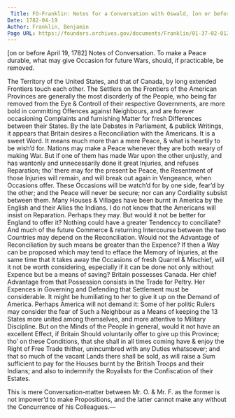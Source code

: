 ```yaml
---
 Title: FO-Franklin: Notes for a Conversation with Oswald, [on or before 19 April 1782]
Date: 1782-04-19
Author: Franklin, Benjamin
Page URL: https://founders.archives.gov/documents/Franklin/01-37-02-0121
---
```



  [on or before April 19, 1782]
  Notes of Conversation.
To make a Peace durable, what may give Occasion for future Wars, should, if practicable, be removed.

The Territory of the United States, and that of Canada, by long extended Frontiers touch each other.
The Settlers on the Frontiers of the American Provinces are generally the most disorderly of the People, who being far removed from the Eye & Controll of their respective Governments, are more bold in committing Offences against Neighbours, and are forever occasioning Complaints and furnishing Matter for fresh Differences between their States.
By the late Debates in Parliament, & publick Writings, it appears that Britain desires a Reconciliation with the Americans. It is a sweet Word. It means much more than a mere Peace, & what is heartily to be wish’d for. Nations may make a Peace whenever they are both weary of making War. But if one of them has made War upon the other unjustly, and has wantonly and unnecessarily done it great Injuries, and refuses Reparation; tho’ there may for the present be Peace, the Resentment of those Injuries will remain, and will break out again in Vengeance, when Occasions offer. These Occasions will be watch’d for by one side, fear’d by the other; and the Peace will never be secure; nor can any Cordiality subsist between them.
Many Houses & Villages have been burnt in America by the English and their Allies the Indians. I do not know that the Americans will insist on Reparation. Perhaps they may. But would it not be better for England to offer it? Nothing could have a greater Tendenccy to conciliate? And much of the future Commerce & returning Intercourse between the two Countries may depend on the Reconciliation. Would not the Advantage of Reconciliation by such means be greater than the Expence?
If then a Way can be proposed which may tend to efface the Memory of Injuries, at the same time that it takes away the Occasions of fresh Quarrel & Mischief, will it not be worth considering, especially if it can be done not only without Expence but be a means of saving?
Britain possesses Canada. Her chief Advantage from that Possession consists in the Trade for Peltry. Her Expences in Governing and Defending that Settlement must be considerable. It might be humiliating to her to give it up on the Demand of America. Perhaps America will not demand it: Some of her politic Rulers may consider the fear of Such a Neighbour as a Means of keeping the 13 States more united among themselves, and more attentive to Military Discipline. But on the Minds of the People in general, would it not have an excellent Effect, if Britain Should voluntarily offer to give up this Province; tho’ on these Conditions, that she shall in all times coming have & enjoy the Right of Free Trade thither, unincumbred with any Duties whatsoever; and that so much of the vacant Lands there shall be sold, as will raise a Sum sufficient to pay for the Houses burnt by the British Troops and their Indians; and also to indemnify the Royalists for the Confiscation of their Estates.

This is mere Conversation-matter between Mr. O. & Mr. F. as the former is not impower’d to make Propositions, and the latter cannot make any without the Concurrence of his Colleagues.—

